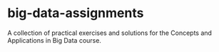 # big-data-assignments
A collection of practical exercises and solutions for the Concepts and Applications in Big Data course.
